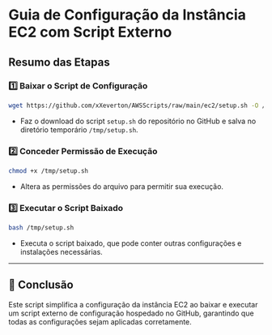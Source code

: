 # Guia de Configuração da Instância EC2 com Script Externo

## Resumo das Etapas

### 1️⃣ Baixar o Script de Configuração
```bash
wget https://github.com/xXeverton/AWSScripts/raw/main/ec2/setup.sh -O /tmp/setup.sh
```
- Faz o download do script `setup.sh` do repositório no GitHub e salva no diretório temporário `/tmp/setup.sh`.

### 2️⃣ Conceder Permissão de Execução
```bash
chmod +x /tmp/setup.sh
```
- Altera as permissões do arquivo para permitir sua execução.

### 3️⃣ Executar o Script Baixado
```bash
bash /tmp/setup.sh
```
- Executa o script baixado, que pode conter outras configurações e instalações necessárias.

---
## 🚀 Conclusão
Este script simplifica a configuração da instância EC2 ao baixar e executar um script externo de configuração hospedado no GitHub, garantindo que todas as configurações sejam aplicadas corretamente.

